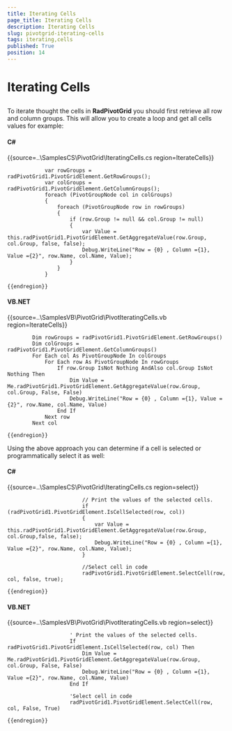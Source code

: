 ```yaml
---
title: Iterating Cells
page_title: Iterating Cells
description: Iterating Cells
slug: pivotgrid-iterating-cells
tags: iterating,cells
published: True
position: 14
---
```


# Iterating Cells



## 

To iterate thought the cells in __RadPivotGrid__ you should first retrieve all row and column groups. This will allow you to create a
          loop and get all cells values for example:
        

#### __C#__

{{source=..\SamplesCS\PivotGrid\IteratingCells.cs region=IterateCells}}
	            
	            var rowGroups = radPivotGrid1.PivotGridElement.GetRowGroups();
	            var colGroups = radPivotGrid1.PivotGridElement.GetColumnGroups();
	            foreach (PivotGroupNode col in colGroups)
	            {
	                foreach (PivotGroupNode row in rowGroups)
	                {
	                    if (row.Group != null && col.Group != null)
	                    {
	                        var Value = this.radPivotGrid1.PivotGridElement.GetAggregateValue(row.Group, col.Group, false, false);
	                        Debug.WriteLine("Row = {0} , Column ={1}, Value ={2}", row.Name, col.Name, Value);
	                    }
	                }
	            }
	
	{{endregion}}



#### __VB.NET__

{{source=..\SamplesVB\PivotGrid\PivotIteratingCells.vb region=IterateCells}}
	
	        Dim rowGroups = radPivotGrid1.PivotGridElement.GetRowGroups()
	        Dim colGroups = radPivotGrid1.PivotGridElement.GetColumnGroups()
	        For Each col As PivotGroupNode In colGroups
	            For Each row As PivotGroupNode In rowGroups
	                If row.Group IsNot Nothing AndAlso col.Group IsNot Nothing Then
	                    Dim Value = Me.radPivotGrid1.PivotGridElement.GetAggregateValue(row.Group, col.Group, False, False)
	                    Debug.WriteLine("Row = {0} , Column ={1}, Value ={2}", row.Name, col.Name, Value)
	                End If
	            Next row
	        Next col
	
	{{endregion}}



Using the above approach you can determine if a cell is selected or programmatically select it as well:
        

#### __C#__

{{source=..\SamplesCS\PivotGrid\IteratingCells.cs region=select}}
	                        
	                        // Print the values of the selected cells.
	                        if (radPivotGrid1.PivotGridElement.IsCellSelected(row, col))
	                        {
	                            var Value = this.radPivotGrid1.PivotGridElement.GetAggregateValue(row.Group, col.Group,false, false);
	                            Debug.WriteLine("Row = {0} , Column ={1}, Value ={2}", row.Name, col.Name, Value);
	                        }
	                        
	                        //Select cell in code
	                        radPivotGrid1.PivotGridElement.SelectCell(row, col, false, true);
	                        
	{{endregion}}



#### __VB.NET__

{{source=..\SamplesVB\PivotGrid\PivotIteratingCells.vb region=select}}
	
	                    ' Print the values of the selected cells.
	                    If radPivotGrid1.PivotGridElement.IsCellSelected(row, col) Then
	                        Dim Value = Me.radPivotGrid1.PivotGridElement.GetAggregateValue(row.Group, col.Group, False, False)
	                        Debug.WriteLine("Row = {0} , Column ={1}, Value ={2}", row.Name, col.Name, Value)
	                    End If
	
	                    'Select cell in code
	                    radPivotGrid1.PivotGridElement.SelectCell(row, col, False, True)
	
	{{endregion}}


